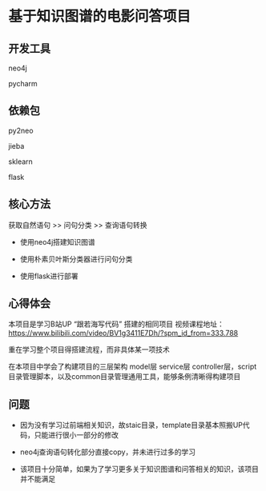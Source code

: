# 基于知识图谱的电影问答项目

## 开发工具
neo4j

pycharm

## 依赖包
py2neo

jieba

sklearn

flask

## 核心方法
获取自然语句 >> 问句分类 >> 查询语句转换

- 使用neo4j搭建知识图谱

- 使用朴素贝叶斯分类器进行问句分类

- 使用flask进行部署

## 心得体会
本项目是学习B站UP “跟若海写代码” 搭建的相同项目 视频课程地址：https://www.bilibili.com/video/BV1g3411E7Dh/?spm_id_from=333.788

重在学习整个项目得搭建流程，而非具体某一项技术

在本项目中学会了构建项目的三层架构 model层 service层 controller层，script目录管理脚本，以及common目录管理通用工具，能够条例清晰得构建项目

## 问题
- 因为没有学习过前端相关知识，故staic目录，template目录基本照搬UP代码，只能进行很小一部分的修改

- neo4j查询语句转化部分直接copy，并未进行过多的学习

- 该项目十分简单，如果为了学习更多关于知识图谱和问答相关的知识，该项目并不能满足
